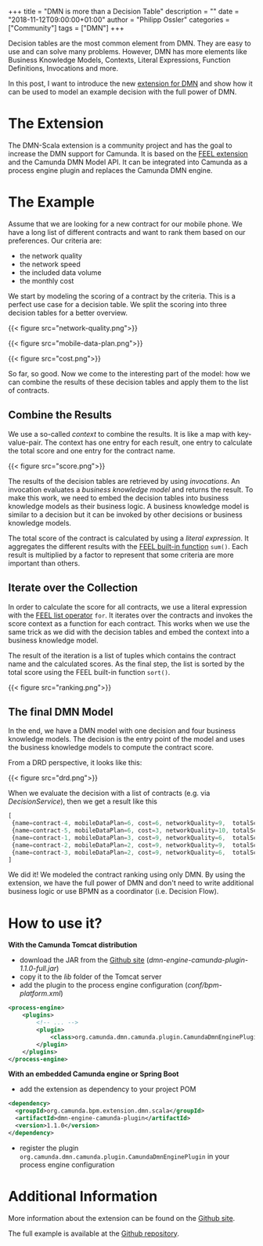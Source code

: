 +++
title = "DMN is more than a Decision Table"
description = ""
date = "2018-11-12T09:00:00+01:00"
author = "Philipp Ossler"
categories = ["Community"]
tags = ["DMN"]
+++

Decision tables are the most common element from DMN. They are easy to use and can solve many problems. However, DMN has more elements like Business Knowledge Models, Contexts, Literal Expressions, Function Definitions, Invocations and more.

In this post, I want to introduce the new [extension for DMN](https://github.com/camunda/dmn-scala) and show how it can be used to model an example decision with the full power of DMN.

<!--more-->

# The Extension

The DMN-Scala extension is a community project and has the goal to increase the DMN support for Camunda. It is based on the [FEEL extension](https://github.com/camunda/feel-scala) and the Camunda DMN Model API. It can be integrated into Camunda as a process engine plugin and replaces the Camunda DMN engine. 

# The Example

Assume that we are looking for a new contract for our mobile phone. We have a long list of different contracts and want to rank them based on our preferences. Our criteria are:

* the network quality
* the network speed
* the included data volume
* the monthly cost

We start by modeling the scoring of a contract by the criteria. This is a perfect use case for a decision table. We split the scoring into three decision tables for a better overview.

{{< figure src="network-quality.png">}}

{{< figure src="mobile-data-plan.png">}}

{{< figure src="cost.png">}}

So far, so good. Now we come to the interesting part of the model: how we can combine the results of these decision tables and apply them to the list of contracts. 

## Combine the Results

We use a so-called _context_ to combine the results. It is like a map with key-value-pair. The context has one entry for each result, one entry to calculate the total score and one entry for the contract name. 

{{< figure src="score.png">}}

The results of the decision tables are retrieved by using _invocations_. An invocation evaluates a _business knowledge model_ and returns the result. To make this work, we need to embed the decision tables into business knowledge models as their business logic. A business knowledge model is similar to a decision but it can be invoked by other decisions or business knowledge models.

The total score of the contract is calculated by using a _literal expression_. It aggregates the different results with the [FEEL built-in function](https://github.com/camunda/feel-scala/wiki/FEEL-Builtin-Functions) `sum()`. Each result is multiplied by a factor to represent that some criteria are more important than others.   

## Iterate over the Collection

In order to calculate the score for all contracts, we use a literal expression with the [FEEL list operator](https://github.com/camunda/feel-scala/wiki/FEEL-Language-Guide#list-expressions) `for`. It iterates over the contracts and invokes the score context as a function for each contract. This works when we use the same trick as we did with the decision tables and embed the context into a business knowledge model. 

The result of the iteration is a list of tuples which contains the contract name and the calculated scores. As the final step, the list is sorted by the total score using the FEEL built-in function `sort()`.

{{< figure src="ranking.png">}}

## The final DMN Model

In the end, we have a DMN model with one decision and four business knowledge models. The decision is the entry point of the model and uses the business knowledge models to compute the contract score. 

From a DRD perspective, it looks like this:

{{< figure src="drd.png">}}

When we evaluate the decision with a list of contracts (e.g. via _DecisionService_), then we get a result like this  

```javascript
[
 {name=contract-4, mobileDataPlan=6, cost=6, networkQuality=9,  totalScore=39}, 
 {name=contract-5, mobileDataPlan=6, cost=3, networkQuality=10, totalScore=34}, 
 {name=contract-1, mobileDataPlan=3, cost=9, networkQuality=6,  totalScore=33}, 
 {name=contract-2, mobileDataPlan=2, cost=9, networkQuality=9,  totalScore=33}, 
 {name=contract-3, mobileDataPlan=2, cost=9, networkQuality=6,  totalScore=30}
]
```

We did it! We modeled the contract ranking using only DMN. By using the extension, we have the full power of DMN and don't need to write additional business logic or use BPMN as a coordinator (i.e. Decision Flow).   

# How to use it?

**With the Camunda Tomcat distribution**

* download the JAR from the [Github site](https://github.com/camunda/dmn-scala/releases/tag/1.1.0) (_dmn-engine-camunda-plugin-1.1.0-full.jar_) 
* copy it to the _lib_ folder of the Tomcat server
* add the plugin to the process engine configuration (_conf/bpm-platform.xml_)

```xml
<process-engine>
    <plugins>
        <!-- ... -->    
        <plugin>
            <class>org.camunda.dmn.camunda.plugin.CamundaDmnEnginePlugin</class>
        </plugin>
    </plugins> 
</process-engine>
```

**With an embedded Camunda engine or Spring Boot**

* add the extension as dependency to your project POM 

```xml
<dependency>
  <groupId>org.camunda.bpm.extension.dmn.scala</groupId>
  <artifactId>dmn-engine-camunda-plugin</artifactId>
  <version>1.1.0</version>
</dependency>
```

* register the plugin `org.camunda.dmn.camunda.plugin.CamundaDmnEnginePlugin` in your process engine configuration

# Additional Information

More information about the extension can be found on the [Github site](https://github.com/camunda/dmn-scala). 

The full example is available at the [Github repository](https://github.com/saig0/camunda-engine-unittest/blob/dmn-scala/src/test/java/org/camunda/bpm/unittest/SimpleTestCase.java).
